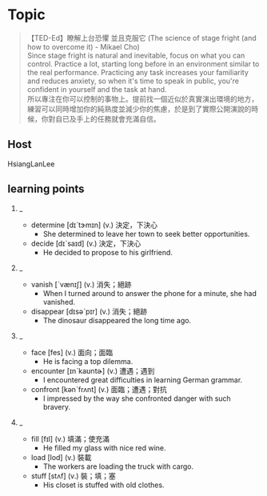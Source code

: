 
# Topic

> 【TED-Ed】瞭解上台恐懼 並且克服它 (The science of stage fright (and how to overcome it) - Mikael Cho)<br>
> Since stage fright is natural and inevitable, focus on what you can control. Practice a lot, starting long before in an environment similar to the real performance. Practicing any task increases your familiarity and reduces anxiety, so when it's time to speak in public, you're confident in yourself and the task at hand.<br>
> 所以專注在你可以控制的事物上。提前找一個近似於真實演出環境的地方，練習可以同時增加你的純熟度並減少你的焦慮，於是到了實際公開演說的時候，你對自已及手上的任務就會充滿自信。<br>

## Host
HsiangLanLee

## learning points
1. _
    * determine  [dɪˋtɝmɪn]  (v.)  決定，下決心
        - She determined to leave her town to seek better opportunities.
    * decide  [dɪˋsaɪd]  (v.)  決定，下決心
        - He decided to propose to his girlfriend.

2. _
    * vanish  [ˋvænɪʃ]  (v.)  消失；絕跡
        - When I turned around to answer the phone for a minute, she had vanished.
    * disappear  [dɪsəˋpɪr]  (v.)  消失；絕跡
        - The dinosaur disappeared the long time ago.

3. _
    * face  [fes]  (v.)  面向；面臨
        - He is facing a top dilemma.
    * encounter  [ɪnˋkaʊntɚ]  (v.)  遭遇；遇到
        - I encountered great difficulties in learning German grammar.
    * confront  [kənˋfrʌnt]  (v.)  面臨；遭遇；對抗
        - I impressed by the way she confronted danger with such bravery.

4. _
    * fill  [fɪl]  (v.)  填滿；使充滿
        - He filled my glass with nice red wine.
    * load  [lod]  (v.)  裝載
        - The workers are loading the truck with cargo.
    * stuff  [stʌf]  (v.)  裝；填；塞
        - His closet is stuffed with old clothes.